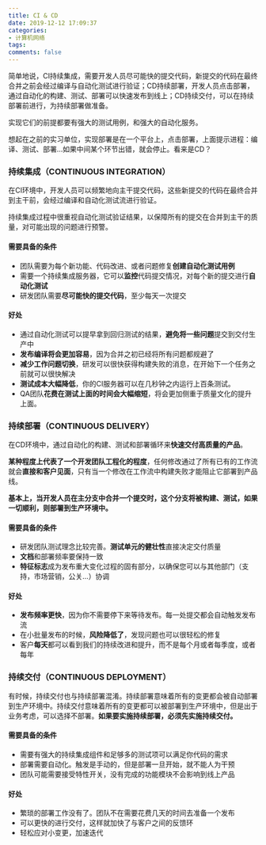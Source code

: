 ```yaml
---
title: CI & CD
date: 2019-12-12 17:09:37
categories:
- 计算机网络
tags:
comments: false
---
```

简单地说，CI持续集成，需要开发人员尽可能快的提交代码，新提交的代码在最终合并之前会经过编译与自动化测试进行验证；CD持续部署，开发人员点击部署，通过自动化的构建、测试、部署可以快速发布到线上；CD持续交付，可以在持续部署前进行，为持续部署做准备。

实现它们的前提都要有强大的测试用例，和强大的自动化服务。

想起在之前的实习单位，实现部署是在一个平台上，点击部署，上面提示进程：编译、测试、部署...如果中间某个环节出错，就会停止。看来是CD？



### 持续集成（CONTINUOUS INTEGRATION）

在CI环境中，开发人员可以频繁地向主干提交代码，这些新提交的代码在最终合并到主干前，会经过编译和自动化测试流进行验证。

持续集成过程中很重视自动化测试验证结果，以保障所有的提交在合并到主干的质量，对可能出现的问题进行预警。

#### 需要具备的条件

- 团队需要为每个新功能、代码改进、或者问题修复**创建自动化测试用例**
- 需要一个持续集成服务器，它可以**监控**代码提交情况，对每个新的提交进行**自动化测试**
- 研发团队需要**尽可能快的提交代码**，至少每天一次提交

#### 好处

- 通过自动化测试可以提早拿到回归测试的结果，**避免将一些问题**提交到交付生产中
- **发布编译将会更加容易**，因为合并之初已经将所有问题都规避了
- **减少工作问题切换**，研发可以很快获得构建失败的消息，在开始下一个任务之前就可以很快解决
- **测试成本大幅降低**，你的CI服务器可以在几秒钟之内运行上百条测试。
- QA团队**花费在测试上面的时间会大幅缩短**，将会更加侧重于质量文化的提升上面。



### 持续部署（CONTINUOUS DELIVERY）

在CD环境中，通过自动化的构建、测试和部署循环来**快速交付高质量的产品**。

**某种程度上代表了一个开发团队工程化的程度**，任何修改通过了所有已有的工作流就会**直接和客户见面**，只有当一个修改在工作流中构建失败才能阻止它部署到产品线。

**基本上，当开发人员在主分支中合并一个提交时，这个分支将被构建、测试，如果一切顺利，则部署到生产环境中。**

#### 需要具备的条件

- 研发团队测试理念比较完善。**测试单元的健壮性**直接决定交付质量
- **文档**和部署频率要保持一致
- **特征标志**成为发布重大变化过程的固有部分，以确保您可以与其他部门（支持，市场营销，公关…）协调

#### 好处

- **发布频率更快**，因为你不需要停下来等待发布。每一处提交都会自动触发发布流
- 在小批量发布的时候，**风险降低了**，发现问题也可以很轻松的修复
- 客户**每天**都可以看到我们的持续改进和提升，而不是每个月或者每季度，或者每年



### 持续交付（CONTINUOUS DEPLOYMENT）

有时候，持续交付也与持续部署混淆。持续部署意味着所有的变更都会被自动部署到生产环境中。持续交付意味着所有的变更都可以被部署到生产环境中，但是出于业务考虑，可以选择不部署。**如果要实施持续部署，必须先实施持续交付。**


#### 需要具备的条件

- 需要有强大的持续集成组件和足够多的测试项可以满足你代码的需求
- 部署需要自动化。触发是手动的，但是部署一旦开始，就不能人为干预
- 团队可能需要接受特性开关，没有完成的功能模块不会影响到线上产品

#### 好处

- 繁琐的部署工作没有了。团队不在需要花费几天的时间去准备一个发布
- 可以更快的进行交付，这样就加快了与客户之间的反馈环
- 轻松应对小变更，加速迭代